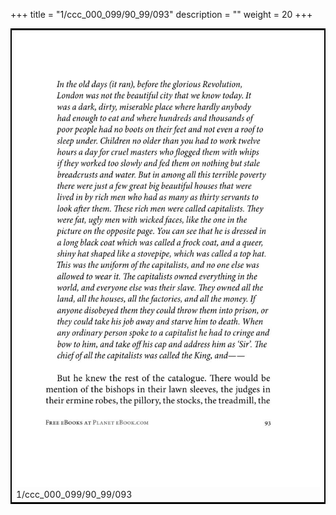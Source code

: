 +++
title = "1/ccc_000_099/90_99/093"
description = ""
weight = 20
+++

<table style="border:2px solid black;max-width:800px;max-height:800px;" 
><tr><td><img class="center-fit-jpg"
src="/jpg_/out_jpg_1984__093.jpg"  >1/ccc_000_099/90_99/093</img></td></tr></table>